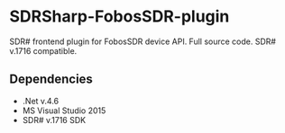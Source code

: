 # SDRSharp-FobosSDR-plugin
SDR# frontend plugin for FobosSDR device API. 
Full source code. SDR# v.1716 compatible.

## Dependencies

- .Net v.4.6
- MS Visual Studio 2015
- SDR# v.1716 SDK